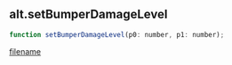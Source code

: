 ## alt.setBumperDamageLevel

```js
function setBumperDamageLevel(p0: number, p1: number);
```

[filename](method_setBumperDamageLevel_m.md ':include')